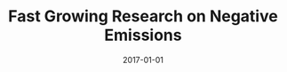 ---
title: "Fast Growing Research on Negative Emissions"
collection: publications
permalink: /publications/33
date: 2017-01-01
venue: "Environmental Research Letters"
citation: "Minx, Jan C., Lamb, William F., <b>Callaghan, Max W.</b>, Bornmann, Lutz, Fuss, Sabine. (2017). &quot;Fast Growing Research on Negative Emissions.&quot; <i>Environmental Research Letters</i>. 12(3)."
doi: "10.1088/1748-9326/aa5ee5"
---